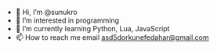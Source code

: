 - 👋 Hi, I’m @sunukro
- 👀 I’m interested in programming
- 🌱 I’m currently learning Python, Lua, JavaScript
- 📫 How to reach me email asd5dorkunefedahar@gmail.com

<!---
sunukro/sunukro is a ✨ special ✨ repository because its `README.md` (this file) appears on your GitHub profile.
You can click the Preview link to take a look at your changes.
--->
